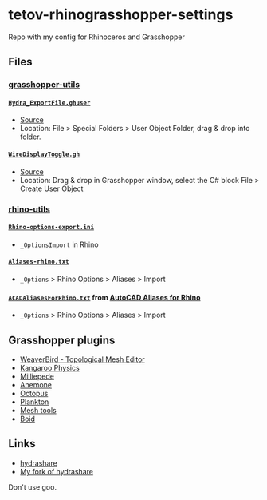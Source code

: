 # tetov-rhinograsshopper-settings
Repo with my config for Rhinoceros and Grasshopper

## Files

### [grasshopper-utils](./grasshopper-utils)

#### [`Hydra_ExportFile.ghuser`](./grasshopper-utils/Hydra_ExportFile.ghuser)
*  [Source](https://github.com/HydraShare/hydra/)
*  Location: File > Special Folders > User Object Folder, drag & drop into folder.

#### [`WireDisplayToggle.gh`](./grasshopper-utils/WireDisplayToggle.gh)
*   [Source](http://www.grasshopper3d.com/profiles/blogs/wire-display-toggle-switch)
*  Location: Drag & drop in Grasshopper window, select the C# block File > Create User Object

### [rhino-utils](./rhino-utils)

#### [`Rhino-options-export.ini`](./rhino-utils/rhino-options-export.ini)
* `_OptionsImport` in Rhino

#### [`Aliases-rhino.txt`](./rhino-utils/aliases-rhino.txt)
*  `_Options` > Rhino Options > Aliases > Import

#### [`ACADAliasesForRhino.txt`](./rhino-utils/ACADAliasesForRhino.txt) from [AutoCAD Aliases for Rhino](https://wiki.mcneel.com/rhino/acadaliases)
*  `_Options` > Rhino Options > Aliases > Import

## Grasshopper plugins
*  [WeaverBird - Topological Mesh Editor](http://www.giuliopiacentino.com/weaverbird/)
*  [Kangaroo Physics](http://www.food4rhino.com/app/kangaroo-physics)
*  [Milliepede](http://www.sawapan.eu/)
*  [Anemone](http://www.food4rhino.com/app/anemone)
*  [Octopus](http://www.food4rhino.com/app/octopus)
*  [Plankton](https://github.com/meshmash/Plankton)
*  [Mesh tools](http://www.grasshopper3d.com/forum/topics/mesh-pipe)
*  [Boid](http://www.food4rhino.com/app/boid-library)

## Links
*  [hydrashare](https://hydrashare.github.io/hydra/)
*  [My fork of hydrashare](https://github.com/sonyamamurin/hydra)

Don't use goo.
